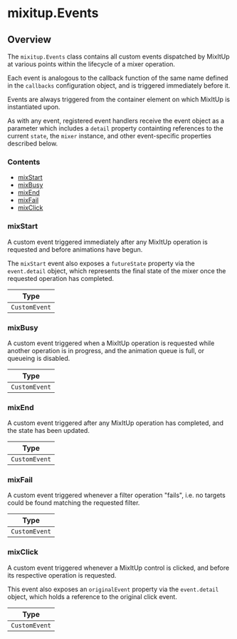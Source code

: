 # mixitup.Events

## Overview

The `mixitup.Events` class contains all custom events dispatched by MixItUp at various
points within the lifecycle of a mixer operation.

Each event is analogous to the callback function of the same name defined in
the `callbacks` configuration object, and is triggered immediately before it.

Events are always triggered from the container element on which MixItUp is instantiated
upon.

As with any event, registered event handlers receive the event object as a parameter
which includes a `detail` property containting references to the current `state`,
the `mixer` instance, and other event-specific properties described below.

### Contents

- [mixStart](#mixStart)
- [mixBusy](#mixBusy)
- [mixEnd](#mixEnd)
- [mixFail](#mixFail)
- [mixClick](#mixClick)


<h3 id="mixStart">mixStart</h3>




A custom event triggered immediately after any MixItUp operation is requested
and before animations have begun.

The `mixStart` event also exposes a `futureState` property via the
`event.detail` object, which represents the final state of the mixer once
the requested operation has completed.


|Type
|---
|`CustomEvent`


<h3 id="mixBusy">mixBusy</h3>




A custom event triggered when a MixItUp operation is requested while another
operation is in progress, and the animation queue is full, or queueing
is disabled.


|Type
|---
|`CustomEvent`


<h3 id="mixEnd">mixEnd</h3>




A custom event triggered after any MixItUp operation has completed, and the
state has been updated.


|Type
|---
|`CustomEvent`


<h3 id="mixFail">mixFail</h3>




A custom event triggered whenever a filter operation "fails", i.e. no targets
could be found matching the requested filter.


|Type
|---
|`CustomEvent`


<h3 id="mixClick">mixClick</h3>




A custom event triggered whenever a MixItUp control is clicked, and before its
respective operation is requested.

This event also exposes an `originalEvent` property via the `event.detail`
object, which holds a reference to the original click event.


|Type
|---
|`CustomEvent`


